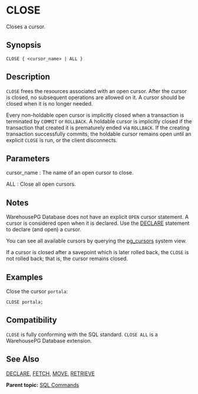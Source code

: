# CLOSE 

Closes a cursor.

## <a id="section2"></a>Synopsis 

``` {#sql_command_synopsis}
CLOSE { <cursor_name> | ALL }
```

## <a id="section3"></a>Description 

`CLOSE` frees the resources associated with an open cursor. After the cursor is closed, no subsequent operations are allowed on it. A cursor should be closed when it is no longer needed.

Every non-holdable open cursor is implicitly closed when a transaction is terminated by `COMMIT` or `ROLLBACK`. A holdable cursor is implicitly closed if the transaction that created it is prematurely ended via `ROLLBACK`. If the creating transaction successfully commits, the holdable cursor remains open until an explicit `CLOSE` is run, or the client disconnects.

## <a id="section4"></a>Parameters 

cursor\_name
:   The name of an open cursor to close.

ALL
:   Close all open cursors.

## <a id="section5"></a>Notes 

WarehousePG Database does not have an explicit `OPEN` cursor statement. A cursor is considered open when it is declared. Use the [DECLARE](DECLARE.html) statement to declare \(and open\) a cursor.

You can see all available cursors by querying the [pg\_cursors](../system_catalogs/catalog_ref-views.html#pg_cursors) system view.

If a cursor is closed after a savepoint which is later rolled back, the `CLOSE` is not rolled back; that is, the cursor remains closed.

## <a id="section6"></a>Examples 

Close the cursor `portala`:

```
CLOSE portala;
```

## <a id="section7"></a>Compatibility 

`CLOSE` is fully conforming with the SQL standard. `CLOSE ALL` is a WarehousePG Database extension.

## <a id="section8"></a>See Also 

[DECLARE](DECLARE.html), [FETCH](FETCH.html), [MOVE](MOVE.html), [RETRIEVE](RETRIEVE.html)

**Parent topic:** [SQL Commands](../sql_commands/sql_ref.html)

